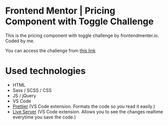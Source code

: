 # Frontend Mentor | Pricing Component with Toggle Challenge

This is the pricing component with toggle challenge by frontendmenter.io.  Coded by me.

You can access the challenge from <a href="https://www.frontendmentor.io/challenges/pricing-component-with-toggle-8vPwRMIC" target="_blank">this link</a>

# Used technologies

- HTML
- Sass / SCSS / CSS
- JS / jQuery
- VS Code
- <a href="https://marketplace.visualstudio.com/items?itemName=esbenp.prettier-vscode" target="_blank">Prettier</a> (VS Code extension. Formats the code so you read it easily.)
- <a href="https://marketplace.visualstudio.com/items?itemName=ritwickdey.LiveServer" target="_blank">Live Server</a> (VS Code extension. Allows you to see the changes realtime everytime you save the code.)
